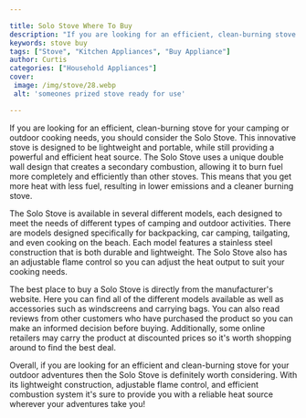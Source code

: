 ```yaml
---

title: Solo Stove Where To Buy
description: "If you are looking for an efficient, clean-burning stove for your camping or outdoor cooking needs, you should consider the Solo S...learn more about it now"
keywords: stove buy
tags: ["Stove", "Kitchen Appliances", "Buy Appliance"]
author: Curtis
categories: ["Household Appliances"]
cover: 
 image: /img/stove/28.webp
 alt: 'someones prized stove ready for use'

---
```


If you are looking for an efficient, clean-burning stove for your camping or outdoor cooking needs, you should consider the Solo Stove. This innovative stove is designed to be lightweight and portable, while still providing a powerful and efficient heat source. The Solo Stove uses a unique double wall design that creates a secondary combustion, allowing it to burn fuel more completely and efficiently than other stoves. This means that you get more heat with less fuel, resulting in lower emissions and a cleaner burning stove.

The Solo Stove is available in several different models, each designed to meet the needs of different types of camping and outdoor activities. There are models designed specifically for backpacking, car camping, tailgating, and even cooking on the beach. Each model features a stainless steel construction that is both durable and lightweight. The Solo Stove also has an adjustable flame control so you can adjust the heat output to suit your cooking needs.

The best place to buy a Solo Stove is directly from the manufacturer's website. Here you can find all of the different models available as well as accessories such as windscreens and carrying bags. You can also read reviews from other customers who have purchased the product so you can make an informed decision before buying. Additionally, some online retailers may carry the product at discounted prices so it's worth shopping around to find the best deal. 

Overall, if you are looking for an efficient and clean-burning stove for your outdoor adventures then the Solo Stove is definitely worth considering. With its lightweight construction, adjustable flame control, and efficient combustion system it's sure to provide you with a reliable heat source wherever your adventures take you!
